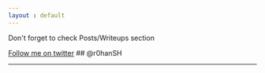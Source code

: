 ```yaml
---
layout : default
---
```


Don't forget to check Posts/Writeups section

[Follow me on twitter](https://twitter.com/r0hanSH) ## @r0hanSH

---
